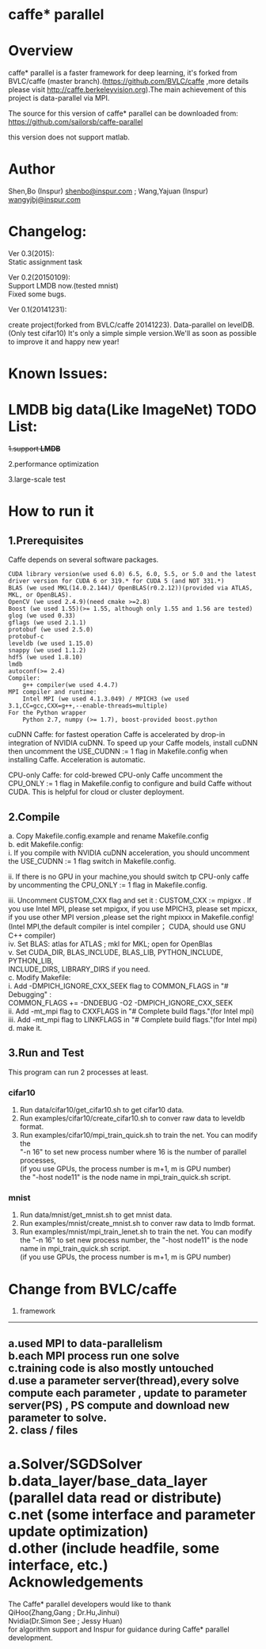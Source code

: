 ﻿caffe* parallel 
============================

Overview
============================
caffe* parallel is a faster framework for deep learning, it's forked from 
BVLC/caffe (master branch).(https://github.com/BVLC/caffe ,more details please visit 
http://caffe.berkeleyvision.org).The main achievement of this project is 
data-parallel via MPI.

The source for this version of caffe* parallel can be downloaded from:
https://github.com/sailorsb/caffe-parallel

this version does not support matlab.

Author
============================
Shen,Bo (Inspur) shenbo@inspur.com ; Wang,Yajuan (Inspur) wangyjbj@inspur.com

Changelog:
============================
Ver 0.3(2015):  
 Static assignment task

Ver 0.2(20150109):  
 Support LMDB now.(tested mnist)  
 Fixed some bugs.  


Ver 0.1(20141231):

 create project(forked from BVLC/caffe 20141223).
 Data-parallel on levelDB.(Only test cifar10) 
 It's only a simple simple version.We'll as soon as 
possible to improve it and happy new year!

Known Issues:
============================
LMDB
big data(Like ImageNet)
TODO List:
============================
<del>1.support <b>LMDB</b></del>  

2.performance optimization  

3.large-scale test

How to run it
============================
1.Prerequisites
----------------------------
Caffe depends on several software packages.

    CUDA library version(we used 6.0) 6.5, 6.0, 5.5, or 5.0 and the latest driver version for CUDA 6 or 319.* for CUDA 5 (and NOT 331.*)  
    BLAS (we used MKL(14.0.2.144)/ OpenBLAS(r0.2.12))(provided via ATLAS, MKL, or OpenBLAS).  
    OpenCV (we used 2.4.9)(need cmake >=2.8)  
    Boost (we used 1.55)(>= 1.55, although only 1.55 and 1.56 are tested)  
    glog (we used 0.33)  
    gflags (we used 2.1.1)  
    protobuf (we used 2.5.0)  
    protobuf-c  
    leveldb (we used 1.15.0)  
    snappy (we used 1.1.2)  
    hdf5 (we used 1.8.10)  
    lmdb   
    autoconf(>= 2.4)  
    Compiler:  
        g++ compiler(we used 4.4.7)  
    MPI compiler and runtime:  
        Intel MPI (we used 4.1.3.049) / MPICH3 (we used 3.1,CC=gcc,CXX=g++,--enable-threads=multiple)
    For the Python wrapper  
        Python 2.7, numpy (>= 1.7), boost-provided boost.python  

cuDNN Caffe: for fastest operation Caffe is accelerated by drop-in integration of 
NVIDIA cuDNN. To speed up your Caffe models, install cuDNN then uncomment the 
USE_CUDNN := 1 flag in Makefile.config when installing Caffe. Acceleration is 
automatic.  

CPU-only Caffe: for cold-brewed CPU-only Caffe uncomment the CPU_ONLY := 1 flag 
in Makefile.config to configure and build Caffe without CUDA. This is helpful for 
cloud or cluster deployment.  

2.Compile
----------------------------
a. Copy Makefile.config.example and rename Makefile.config  
b. edit Makefile.config:   
   i. If you compile with NVIDIA cuDNN acceleration, you should uncomment the 
USE_CUDNN := 1 flag switch in Makefile.config.  
  
  ii. If there is no GPU in your machine,you should switch tp CPU-only caffe by 
uncommenting the CPU_ONLY := 1 flag in Makefile.config.  
  
 iii. Uncomment CUSTOM_CXX flag and set it : CUSTOM_CXX := mpigxx . If you use Intel 
MPI, please set mpigxx, if you use MPICH3, please set mpicxx, if you use other MPI 
version ,please set the right mpixxx in Makefile.config! (Intel MPI,the default 
compiler is intel compiler； CUDA, should use GNU C++ compiler)  
  iv. Set BLAS: atlas for ATLAS ; mkl for MKL; open for OpenBlas  
  v. Set CUDA_DIR, BLAS_INCLUDE, BLAS_LIB, PYTHON_INCLUDE, PYTHON_LIB,   
INCLUDE_DIRS, LIBRARY_DIRS if you need.  
c. Modify Makefile:  
   i. Add -DMPICH_IGNORE_CXX_SEEK flag to COMMON_FLAGS in "# Debugging" :   
COMMON_FLAGS += -DNDEBUG -O2 -DMPICH_IGNORE_CXX_SEEK  
  ii. Add -mt_mpi flag to CXXFLAGS in "# Complete build flags."(for Intel mpi)  
 iii. Add -mt_mpi flag to LINKFLAGS in "# Complete build flags."(for Intel mpi)  
d. make it.  

3.Run and Test
----------------------------
This program can run 2 processes at least.  
### cifar10  
1. Run data/cifar10/get_cifar10.sh to get cifar10 data.  
2. Run examples/cifar10/create_cifar10.sh to conver raw data to leveldb format.  
3. Run examples/cifar10/mpi_train_quick.sh to train the net. You can modify the   
"-n 16" to set new process number where 16 is the number of parallel processes,  
(if you use GPUs, the process number is m+1, m is GPU number)  
the "-host node11" is the node name in mpi_train_quick.sh script.  
### mnist  
1. Run data/mnist/get_mnist.sh to get mnist data.  
2. Run examples/mnist/create_mnist.sh to conver raw data to lmdb format.  
3. Run examples/mnist/mpi_train_lenet.sh to train the net. You can modify the 
"-n 16" to set new process number, the "-host node11" is the node name in 
mpi_train_quick.sh script.  
(if you use GPUs, the process number is m+1, m is GPU number)  

Change from BVLC/caffe
============================
1. framework
----------------------------
   a.used MPI to data-parallelism  
   b.each MPI process run one solve  
   c.training code is also mostly untouched  
   d.use a parameter server(thread),every solve compute each parameter , update to parameter server(PS) , PS compute and download new parameter to solve.  
2. class / files
----------------------------
   a.Solver/SGDSolver  
   b.data_layer/base_data_layer (parallel data read or distribute)  
   c.net (some interface and parameter update optimization)  
   d.other (include headfile, some interface, etc.)  
Acknowledgements
============================
The Caffe* parallel developers would like to thank  
QiHoo(Zhang,Gang ; Dr.Hu,Jinhui)  
Nvidia(Dr.Simon See ; Jessy Huan)  
for algorithm support and Inspur for guidance during Caffe* parallel development.  


